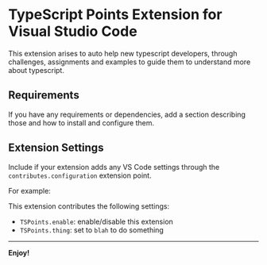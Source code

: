 # TypeScript Points Extension for Visual Studio Code

This extension arises to auto help new typescript developers, through challenges, assignments and examples to guide them to understand more about typescript.

## Requirements

If you have any requirements or dependencies, add a section describing those and how to install and configure them.

## Extension Settings

Include if your extension adds any VS Code settings through the `contributes.configuration` extension point.

For example:

This extension contributes the following settings:

* `TSPoints.enable`: enable/disable this extension
* `TSPoints.thing`: set to `blah` to do something

-----------------------------------------------------------------------------------------------------------

**Enjoy!**
